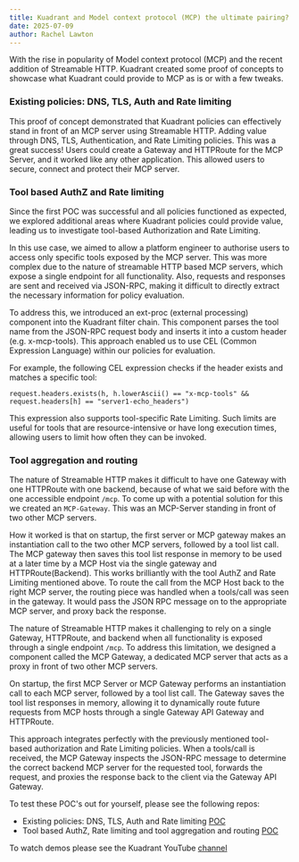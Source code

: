 ```yaml
---
title: Kuadrant and Model context protocol (MCP) the ultimate pairing?
date: 2025-07-09
author: Rachel Lawton
---
```

With the rise in popularity of Model context protocol (MCP) and the recent addition of Streamable HTTP. Kuadrant created some proof of concepts to showcase what Kuadrant could provide to MCP as is or with a few tweaks. 

### Existing policies: DNS, TLS, Auth and Rate limiting

This proof of concept demonstrated that Kuadrant policies can effectively stand in front of an MCP server using Streamable HTTP. Adding value through DNS, TLS, Authentication, and Rate Limiting policies. This was a great success! Users could create a Gateway and HTTPRoute for the MCP Server, and it worked like any other application. This allowed users to secure, connect and protect their MCP server.

### Tool based AuthZ and Rate limiting
Since the first POC was successful and all policies functioned as expected, we explored additional areas where Kuadrant policies could provide value, leading us to investigate tool-based Authorization and Rate Limiting.

In this use case, we aimed to allow a platform engineer to authorise users to access only specific tools exposed by the MCP server. This was more complex due to the nature of streamable HTTP based MCP servers, which expose a single endpoint for all functionality. Also, requests and responses are sent and received via JSON-RPC, making it difficult to directly extract the necessary information for policy evaluation.

To address this, we introduced an ext-proc (external processing) component into the Kuadrant filter chain. This component parses the tool name from the JSON-RPC request body and inserts it into a custom header (e.g. x-mcp-tools). This approach enabled us to use CEL (Common Expression Language) within our policies for evaluation.

For example, the following CEL expression checks if the header exists and matches a specific tool:

``` cel
request.headers.exists(h, h.lowerAscii() == "x-mcp-tools" && request.headers[h] == "server1-echo_headers")

```
This expression also supports tool-specific Rate Limiting. Such limits are useful for tools that are resource-intensive or have long execution times, allowing users to limit how often they can be invoked.

### Tool aggregation and routing
The nature of Streamable HTTP makes it difficult to have one Gateway with one HTTPRoute with one backend, because of what we said before with the one accessible endpoint `/mcp`. To come up with a potential solution for this we created an `MCP-Gateway`. This was an MCP-Server standing in front of two other MCP servers. 

How it worked is that on startup, the first server or MCP gateway makes an instantiation call to the two other MCP servers, followed by a tool list call. The MCP gateway then saves this tool list response in memory to be used at a later time by a MCP Host via the single gateway and HTTPRoute(Backend). This works brilliantly with the tool AuthZ and Rate Limiting mentioned above. To route the call from the MCP Host back to the right MCP server, the routing piece was handled when a tools/call was seen in the gateway. It would pass the JSON RPC message on to the appropriate MCP server, and proxy back the response.

The nature of Streamable HTTP makes it challenging to rely on a single Gateway, HTTPRoute, and backend when all functionality is exposed through a single endpoint `/mcp`. To address this limitation, we designed a component called the MCP Gateway, a dedicated MCP server that acts as a proxy in front of two other MCP servers.

On startup, the first MCP Server or MCP Gateway performs an instantiation call to each  MCP server, followed by a tool list call. The Gateway saves the tool list responses in memory, allowing it to dynamically route future requests from MCP hosts through a single Gateway API Gateway and HTTPRoute.

This approach integrates perfectly with the previously mentioned tool-based authorization and Rate Limiting policies. When a tools/call is received, the MCP Gateway inspects the JSON-RPC message to determine the correct backend MCP server for the requested tool, forwards the request, and proxies the response back to the client via the Gateway API Gateway.

To test these POC's out for yourself, please see the following repos:
* Existing policies: DNS, TLS, Auth and Rate limiting [POC](https://github.com/Kuadrant/kuadrant-mcp-poc)
* Tool based AuthZ, Rate limiting and tool aggregation and routing [POC](https://github.com/Kuadrant/Kuadrant-MCP-Walkthrough)

To watch demos please see the Kuadrant YouTube [channel](https://youtu.be/Dya_4lEVtQs)
